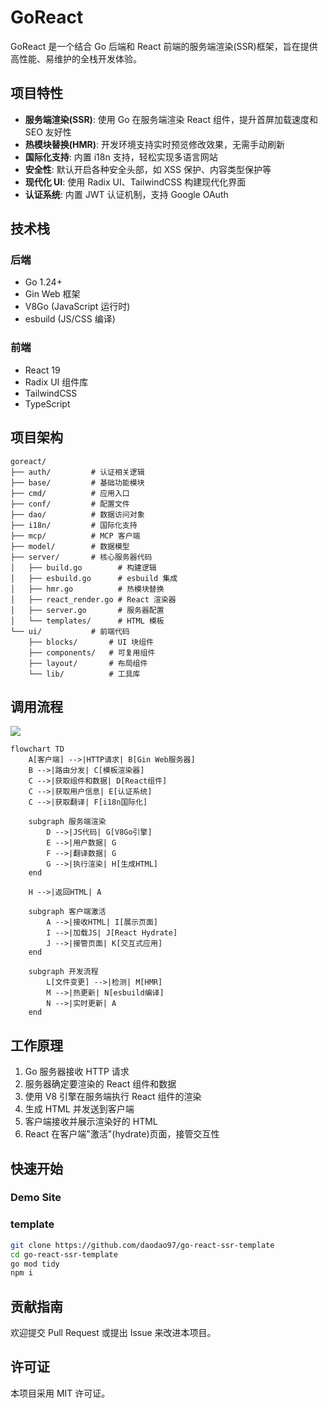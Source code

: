 # GoReact

GoReact 是一个结合 Go 后端和 React 前端的服务端渲染(SSR)框架，旨在提供高性能、易维护的全栈开发体验。

## 项目特性

- **服务端渲染(SSR)**: 使用 Go 在服务端渲染 React 组件，提升首屏加载速度和 SEO 友好性
- **热模块替换(HMR)**: 开发环境支持实时预览修改效果，无需手动刷新
- **国际化支持**: 内置 i18n 支持，轻松实现多语言网站
- **安全性**: 默认开启各种安全头部，如 XSS 保护、内容类型保护等
- **现代化 UI**: 使用 Radix UI、TailwindCSS 构建现代化界面
- **认证系统**: 内置 JWT 认证机制，支持 Google OAuth

## 技术栈

### 后端
- Go 1.24+
- Gin Web 框架
- V8Go (JavaScript 运行时)
- esbuild (JS/CSS 编译)

### 前端
- React 19
- Radix UI 组件库
- TailwindCSS
- TypeScript

## 项目架构

```
goreact/
├── auth/         # 认证相关逻辑
├── base/         # 基础功能模块
├── cmd/          # 应用入口
├── conf/         # 配置文件
├── dao/          # 数据访问对象
├── i18n/         # 国际化支持
├── mcp/          # MCP 客户端
├── model/        # 数据模型
├── server/       # 核心服务器代码
│   ├── build.go        # 构建逻辑
│   ├── esbuild.go      # esbuild 集成
│   ├── hmr.go          # 热模块替换
│   ├── react_render.go # React 渲染器
│   ├── server.go       # 服务器配置
│   └── templates/      # HTML 模板
└── ui/           # 前端代码
    ├── blocks/       # UI 块组件
    ├── components/   # 可复用组件
    ├── layout/       # 布局组件
    └── lib/          # 工具库
```

## 调用流程

![](https://mermaid.live/view#pako:eNptlO9P2kAYx_-Vy71Gw69i6YslKAoyMYuSLVnxRaVVSKA1tc3mrInsp_MXmyKbcf5AXUayDHRTWQDDP8Nd63_h0RPhBX3R9O75PM_z_d5dbxkmFFGCHJxLK68SSUHVQCwYlwF5Ajwqn-K1qvm7MgMGBp4Y4VjsmVWp4su3BhjmQykZvJBm8Y8ttF5E-6UZmjVso1a1YuYv0dpHlPtqgBEel4r4sIn__8XHu112hLLbVZQrmPX3rfoN2tnEexd4q2yAID8lCQmNzvdLyJeIuFaziLMVA4zyVvncqmTNf3WzftwPb9atCtEyxqdcrIwObu_2P6DNwgNJ34v67LwqLCQBNUWMU8U02n6CdsXIdKt-Zp5kDRDin7MhBTX28O72TBcbtTGqsOMn1A2P0bCtqE84ZIfx519WcZMKMECYN_PHeO1LOBadeGgkyWKv-DA128yjg6M2ZYBAX2-Pm4qbq_iq3m0boG23f-L8DS0wzqPLPfO8dle8vjs87fE3bqNo_cS6vY1MGyBC9wqEl0RV0KQeMtIpapaLtIwBnvKt2nmrtoMaOVTLk1Xqb6iruLFKjhG-zpqljW7lCR4XPrWPTO47PriiJxSfreLrDQNE-XB0qkdFlC74uz-ExIULA0zy0uKsnkqLZqNANqEHnaTWykf4202HDjzqgw6YkdSMkBLJL7Pcno5DLSllpDjkyKcozQl6WovDuLxCUEHXlOklOQE5TdUlB1QVfT4JuTkhvUhG-oJI1iqYEojLTAdZEOSXivI4nFfbnR6ySX9JHVF0WYOcy--0Ycgtw9eQY1zeQYYdYofcjNfvZliPAy4RyO0cZDw-Mut3MU6XZ4hZccA3dnnnoM_jZFgvSzLdfq_P53VASUxpihql94F9LazcA0_Rtd8)

```mermaid
flowchart TD
    A[客户端] -->|HTTP请求| B[Gin Web服务器]
    B -->|路由分发| C[模板渲染器]
    C -->|获取组件和数据| D[React组件]
    C -->|获取用户信息| E[认证系统]
    C -->|获取翻译| F[i18n国际化]
    
    subgraph 服务端渲染
        D -->|JS代码| G[V8Go引擎]
        E -->|用户数据| G
        F -->|翻译数据| G
        G -->|执行渲染| H[生成HTML]
    end
    
    H -->|返回HTML| A
    
    subgraph 客户端激活
        A -->|接收HTML| I[展示页面]
        I -->|加载JS| J[React Hydrate]
        J -->|接管页面| K[交互式应用]
    end
    
    subgraph 开发流程
        L[文件变更] -->|检测| M[HMR]
        M -->|热更新| N[esbuild编译]
        N -->|实时更新| A
    end
```

## 工作原理

1. Go 服务器接收 HTTP 请求
2. 服务器确定要渲染的 React 组件和数据
3. 使用 V8 引擎在服务端执行 React 组件的渲染
4. 生成 HTML 并发送到客户端
5. 客户端接收并展示渲染好的 HTML
6. React 在客户端"激活"(hydrate)页面，接管交互性

## 快速开始

### Demo Site

[](https://whoismaking.money)
[](https://4oimg.art)

### template

```bash
git clone https://github.com/daodao97/go-react-ssr-template
cd go-react-ssr-template
go mod tidy
npm i 
```

## 贡献指南

欢迎提交 Pull Request 或提出 Issue 来改进本项目。

## 许可证

本项目采用 MIT 许可证。
